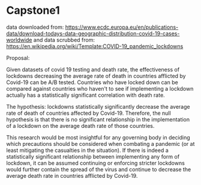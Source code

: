 # Capstone1
data downloaded from: https://www.ecdc.europa.eu/en/publications-data/download-todays-data-geographic-distribution-covid-19-cases-worldwide
and data scrubbed from: https://en.wikipedia.org/wiki/Template:COVID-19_pandemic_lockdowns


Proposal:

Given datasets of covid 19 testing and death rate, the effectiveness of lockdowns decreasing the average rate of death in countries afflicted by Covid-19 can be A/B tested. Countries who have locked down can be compared against countries who haven't to see if implementing a lockdown actually has a statistically significant correlation with death rate. 

The hypothesis: lockdowns statistically significantly decrease the average rate of death of countries affected by Covid-19. Therefore, the null hypothesis is that there is no significant relationship in the implementation of a lockdown on the average death rate of those countries.

This research would be most insightful for any governing body in deciding which precautions should be considered when combating a pandemic (or at least mitigating the casualties in the situation). If there is indeed a statistically significant relationship between implementing any form of lockdown, it can be assumed continuing or enforcing stricter lockdowns would further contain the spread of the virus and continue to decrease the average death rate in countries afflicted by Covid-19.